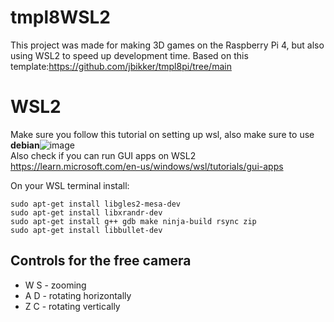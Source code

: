 
# tmpl8WSL2
This project was made for making 3D games on the Raspberry Pi 4, but also using WSL2 to speed up development time.
Based on this template:https://github.com/jbikker/tmpl8pi/tree/main
# WSL2 
Make sure you follow this tutorial on setting up wsl, also make sure to use **debian**![image](https://github.com/OneBogdan01/tmpl8WSL2/assets/31468440/5ed48081-9e0a-4a35-b9e9-a1bd41287210)  
Also check if you can run GUI apps on WSL2 https://learn.microsoft.com/en-us/windows/wsl/tutorials/gui-apps

On your WSL terminal install:
```
sudo apt-get install libgles2-mesa-dev
sudo apt-get install libxrandr-dev
sudo apt-get install g++ gdb make ninja-build rsync zip
sudo apt-get install libbullet-dev

```
## Controls for the free camera
- W S - zooming
- A D - rotating horizontally
- Z C - rotating vertically
